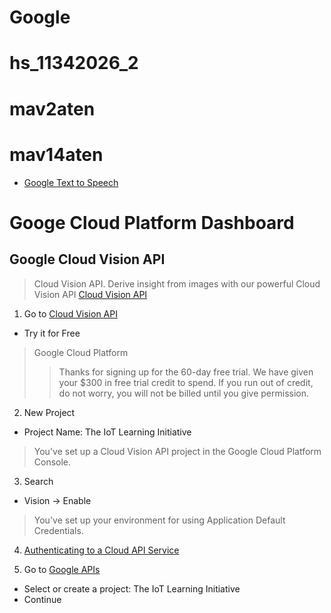 # Google

# hs_11342026_2
# mav2aten
# mav14aten


- [Google Text to Speech](https://pypi.python.org/pypi/gTTS)

# Googe Cloud Platform Dashboard

## Google Cloud Vision API

> Cloud Vision API. Derive insight from images with our powerful Cloud Vision API [Cloud Vision API](https://cloud.google.com/vision/)

1. Go to [Cloud Vision API](https://cloud.google.com/vision/)
  - Try it for Free

> Google Cloud Platform
> > Thanks for signing up for the 60-day free trial. We have given your $300 in free trial credit to spend. If you run out of credit, do not worry, you will not be billed until you give permission.

2. New Project
  - Project Name: The IoT Learning Initiative

> You've set up a Cloud Vision API project in the Google Cloud Platform Console.

3. Search
  - Vision -> Enable

> You've set up your environment for using Application Default Credentials.

4. [Authenticating to a Cloud API Service](https://cloud.google.com/vision/docs/auth-template/cloud-api-auth#set_up_an_api_key)

5. Go to [Google APIs](https://console.developers.google.com/projectselector/apis/credentials)
  - Select or create a project: The IoT Learning Initiative
  - Continue
